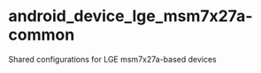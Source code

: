 android_device_lge_msm7x27a-common
==================================

Shared configurations for LGE msm7x27a-based devices
